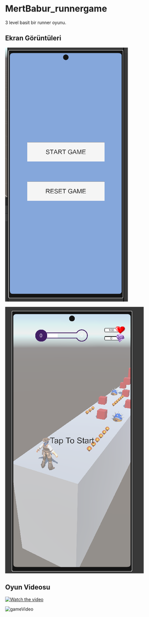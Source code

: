 # MertBabur_runnergame

3 level basit bir runner oyunu.

## Ekran Görüntüleri

![menu](menu.png)

![game](game.png)

## Oyun Videosu

[![Watch the video](https://i.imgur.com/vKb2F1B.png)](https://youtu.be/i3H1Q_N_EGI)

![gameVideo](https://gifs.com/gif/gamevideo-WPLPYQ)
